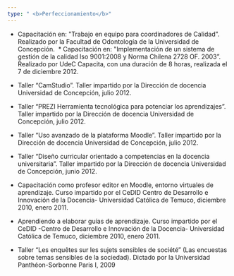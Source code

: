 ```yaml
---
type: " <b>Perfeccionamiento</b>"
---
```


* Capacitación en: "Trabajo en equipo para coordinadores de Calidad". Realizado por la Facultad de Odontología de la Universidad de Concepción.
​
​* Capacitación en: "Implementación de un sistema de gestión de la calidad Iso 9001:2008 y Norma Chilena 2728 OF. 2003”. Realizado por UdeC Capacita, con una duración de 8 horas, realizada el 7 de diciembre 2012.
​
* Taller “CamStudio”. Taller impartido por la Dirección de docencia Universidad de Concepción, julio 2012.

* Taller “PREZI Herramienta tecnológica para potenciar los aprendizajes”. Taller impartido por la Dirección de docencia Universidad de Concepción, julio 2012.

* Taller “Uso avanzado de la plataforma Moodle”. Taller impartido por la Dirección de docencia Universidad de Concepción, julio 2012.

* Taller “Diseño curricular orientado a competencias en la docencia universitaria”. Taller impartido por la Dirección de docencia Universidad de Concepción, junio 2012.

* Capacitación como profesor editor en Moodle, entorno virtuales de aprendizaje. Curso impartido por el CeDID Centro de Desarrollo e Innovación de la Docencia- Universidad Católica de Temuco, diciembre 2010, enero 2011.

* Aprendiendo a elaborar guías de aprendizaje. Curso impartido por el CeDID -Centro de Desarrollo e Innovación de la Docencia- Universidad Católica de Temuco, diciembre 2010, enero 2011.

* Taller “Les enquêtes sur les sujets sensibles de société” (Las encuestas sobre temas sensibles de la sociedad). Dictado por la Universidad Panthéon-Sorbonne Paris I, 2009
